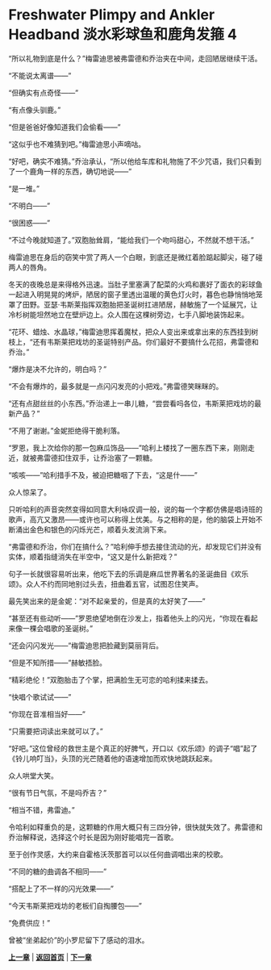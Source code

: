 # Freshwater Plimpy and Ankler Headband 淡水彩球鱼和鹿角发箍 4

“所以礼物到底是什么？”梅雷迪思被弗雷德和乔治夹在中间，走回陋居继续干活。

“不能说太离谱——”

“但确实有点奇怪——”

“有点像头驯鹿。”

“但是爸爸好像知道我们会偷看——”

“这似乎也不难猜到吧。”梅雷迪思小声嘀咕。

“好吧，确实不难猜。”乔治承认，“所以他给车库和礼物施了不少咒语，我们只看到了一个鹿角一样的东西，确切地说——”

“是一堆。”

“不明白——”

“很困惑——”

“不过今晚就知道了。”双胞胎耸肩，“能给我们一个吻吗甜心，不然就不想干活。”

梅雷迪思在身后的窃笑中赏了两人一个白眼，到底还是微红着脸踮起脚尖，碰了碰两人的唇角。

冬天的夜晚总是来得格外迅速。当肚子里塞满了配菜的火鸡和裹好了面衣的彩球鱼一起进入明晃晃的烤炉，陋居的窗子里透出温暖的黄色灯火时，暮色也静悄悄地笼罩了田野。亚瑟·韦斯莱指挥双胞胎把圣诞树扛进陋居，赫敏施了一个延展咒，让冷杉树能坦然地立在壁炉边上。众人围在这棵树旁边，七手八脚地装饰起来。

“花环、蜡烛、水晶球，”梅雷迪思挥着魔杖，把众人变出来或拿出来的东西挂到树枝上，“还有韦斯莱把戏坊的圣诞特别产品。你们最好不要搞什么花招，弗雷德和乔治。”

“爆炸是决不允许的，明白吗？”

“不会有爆炸的，最多就是一点闪闪发亮的小把戏。”弗雷德笑眯眯的。

“还有点甜丝丝的小东西。”乔治递上一串儿糖，“尝尝看吗各位，韦斯莱把戏坊的最新产品？”

“不用了谢谢。”金妮拒绝得干脆利落。

“罗恩，我上次给你的那一包麻瓜饰品——”哈利上楼找了一圈东西下来，刚刚走近，就被弗雷德扣住双手，让乔治塞了一颗糖。

“咳咳——”哈利措手不及，被迫把糖咽了下去，“这是什——”

众人惊呆了。

只听哈利的声音突然变得如同意大利咏叹调一般，说的每一个字都仿佛是唱诗班的歌声，高亢又激昂——或许也可以称得上优美。与之相称的是，他的脑袋上开始不断涌出金色和银色的闪烁光芒，顺着头发流淌下来。

“弗雷德和乔治，你们在搞什么？”哈利伸手想去接住流动的光，却发现它们并没有实体，顺着指缝消失在半空中，“这又是什么新把戏？”

句子一长就很容易听出来，他吃下去的乐调是麻瓜世界著名的圣诞曲目《欢乐颂》。众人不约而同地别过头去，扭曲着五官，试图忍住笑声。

最先笑出来的是金妮：“对不起亲爱的，但是真的太好笑了——”

“甚至还有些动听——”罗恩绝望地倒在沙发上，指着他头上的闪光，“你现在看起来像一棵会唱歌的圣诞树。”

“还会闪闪发光——”梅雷迪思把脸藏到莫丽背后。

“但是不知所措——”赫敏捂脸。

“精彩绝伦！”双胞胎击了个掌，把满脸生无可恋的哈利揉来揉去。

“快唱个歌试试——”

“你现在音准相当好——”

“只需要把词读出来就可以了。”

“好吧。”这位曾经的救世主是个真正的好脾气，开口以《欢乐颂》的调子“唱”起了《铃儿响叮当》，头顶的光芒随着他的语速增加而欢快地跳跃起来。

众人哄堂大笑。

“很有节日气氛，不是吗乔吉？”

“相当不错，弗雷迪。”

令哈利如释重负的是，这颗糖的作用大概只有三四分钟，很快就失效了。弗雷德和乔治解释说，选择这个时长是因为刚好能唱完一首歌。

至于创作灵感，大约来自霍格沃茨那首可以以任何曲调唱出来的校歌。

“不同的糖的曲调各不相同——”

“搭配上了不一样的闪光效果——”

“今天韦斯莱把戏坊的老板们自掏腰包——”

“免费供应！”

曾被“坐弟起价”的小罗尼留下了感动的泪水。

**[上一章](Part3.md)**
|
**[返回首页](README.md)**
|
**[下一章](Part5.md)**
